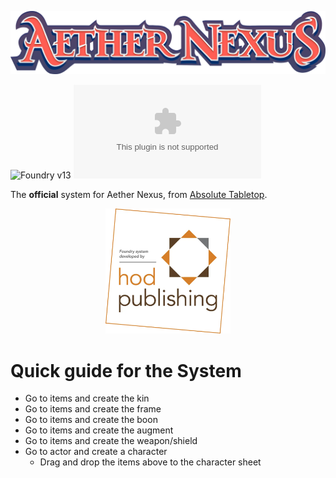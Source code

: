 ![Aether Nexus](assets/art/logo.svg)

![Foundry v13](https://img.shields.io/badge/foundry-v13-green) ![GitHub Downloads (specific asset, all releases)](https://img.shields.io/github/downloads/hodpub/fvtt-aether-nexus/system.zip)


The **official** system for Aether Nexus, from [Absolute Tabletop](https://absolutetabletop.com/).

<p align="center">
  <a href="https://hodpub.com" target="_blank">
    <img src="assets/hod-publishing.webp" style="margin: 0 auto; width: 200px;" >
  </a>
</p>

# Quick guide for the System
- Go to items and create the kin
- Go to items and create the frame
- Go to items and create the boon
- Go to items and create the augment
- Go to items and create the weapon/shield
- Go to actor and create a character
  - Drag and drop the items above to the character sheet
